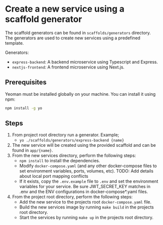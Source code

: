 # Create a new service using a scaffold generator

The scaffold generators can be found in `scaffolds/generators` directory. The generators are used to create new services using a predefined template.

Generators:
- `express-backend`: A backend microservice using Typescript and Express.
- `nextjs-frontend`: A frontend microservice using Next.js.

## Prerequisites
Yeoman must be installed globally on your machine. You can install it using npm:
```bash
npm install -g yo
```

## Steps
1. From project root directory run a generator. Example;
    - `yo ./scaffolds/generators/express-backend {name}`
2. The new service will be created using the provided scaffold and can be found in `app/{name}`.
3. From the new services directory, perform the following steps:
    - `npm install` to install the dependencies.
    - Modify `docker-compose.yaml` (and any other docker-compose files to set environment variables, ports, volumes, etc). TODO: Add details about local port mapping conflicts
    - If it exists, copy the `.env.example` file to `.env` and set the environment variables for your service. Be sure JWT_SECRET_KEY matches in .env and the ENV configurations in docker-compose*.yaml files.
4. From the project root directory, perform the following steps:
    - Add the new service to the projects root `docker-compose.yaml` file.
    - Build the new services image by running `make build` in the projects root directory.
    - Start the services by running `make up` in the projects root directory.
